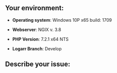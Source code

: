 ## Your environment:

- **Operating system**: Windows 10P x65 build: 1709

- **Webserver**:       NGIX v. 3.8

- **PHP Version**:      7.2.1 x64 NTS

- **Logarr Branch**:   Develop

## Describe your issue:
